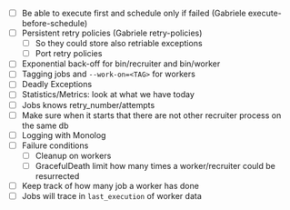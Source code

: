 * [ ] Be able to execute first and schedule only if failed (Gabriele execute-before-schedule)
* [ ] Persistent retry policies (Gabriele retry-policies)
  * [ ] So they could store also retriable exceptions
  * [ ] Port retry policies
* [ ] Exponential back-off for bin/recruiter and bin/worker
* [ ] Tagging jobs and `--work-on=<TAG>` for workers
* [ ] Deadly Exceptions
* [ ] Statistics/Metrics: look at what we have today
* [ ] Jobs knows retry_number/attempts
* [ ] Make sure when it starts that there are not other recruiter process on the same db
* [ ] Logging with Monolog
* [ ] Failure conditions
  * [ ] Cleanup on workers
  * [ ] GracefulDeath limit how many times a worker/recruiter could be resurrected

* [ ] Keep track of how many job a worker has done
* [ ] Jobs will trace in `last_execution` of worker data
